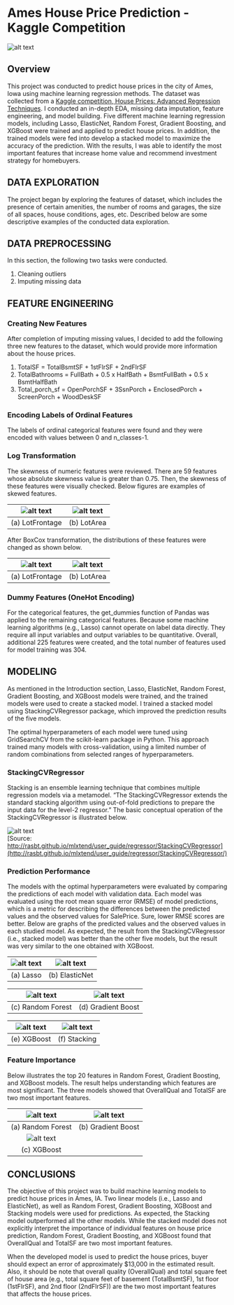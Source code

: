 # Ames House Price Prediction - Kaggle Competition

![alt text](Figures/0_Main_House.jpg)

## Overview
This project was conducted to predict house prices in the city of Ames, Iowa using machine learning regression methods. The dataset was collected from a [Kaggle competition, House Prices: Advanced Regression Techniques](https://www.kaggle.com/c/house-prices-advanced-regression-techniques). I conducted an in-depth EDA, missing data imputation, feature engineering, and model building. Five different machine learning regression models, including Lasso, ElasticNet, Random Forest, Gradient Boosting, and XGBoost were trained and applied to predict house prices. In addition, the trained models were fed into develop a stacked model to maximize the accuracy of the prediction. With the results, I was able to identify the most important features that increase home value and recommend investment strategy for homebuyers.

## DATA EXPLORATION
The project began by exploring the features of dataset, which includes the presence of certain amenities, the number of rooms and garages, the size of all spaces, house conditions, ages, etc. Described below are some descriptive examples of the conducted data exploration. 
                          
## DATA PREPROCESSING
In this section, the following two tasks were conducted.

1.	Cleaning outliers
2.	Imputing missing data 

## FEATURE ENGINEERING

### Creating New Features

After completion of imputing missing values, I decided to add the following three new features  to the dataset, which would provide more information about the house prices. 

1.	TotalSF = TotalBsmtSF + 1stFlrSF + 2ndFlrSF
2.	TotalBathrooms = FullBath + 0.5 x HalfBath + BsmtFullBath + 0.5 x BsmtHalfBath
3.	Total_porch_sf = OpenPorchSF + 3SsnPorch + EnclosedPorch + ScreenPorch + WoodDeskSF 

### Encoding Labels of Ordinal Features

The labels of ordinal categorical features were found and they were encoded with values between 0 and n_classes-1.   

### Log Transformation

The skewness of numeric features were reviewed. There are 59 features whose absolute skewness value is greater than 0.75. Then, the skewness of these features were visually checked. Below figures are examples of skewed features.

![alt text](Figures/10_skew_ori1.png)           |   ![alt text](Figures/9_skew_ori2.png) 
:-----------------------------------------------------------------:|:------------------------------------------------------------------:
(a) LotFrontage                                                    |(b) LotArea

After BoxCox transformation, the distributions of these features were changed as shown below.

![alt text](Figures/11_skew_rev1.png)                              |![alt text](Figures/12_skew_rev2.png) 
:-----------------------------------------------------------------:|:------------------------------------------------------------------:
(a) LotFrontage                                                    |(b) LotArea

### Dummy Features (OneHot Encoding)

For the categorical features, the get_dummies function of Pandas was applied to the remaining categorical features. Because some machine learning algorithms (e.g., Lasso) cannot operate on label data directly. They require all input variables and output variables to be quantitative. Overall, additional 225 features were created, and the total number of features used for model training was 304. 

## MODELING

As mentioned in the Introduction section, Lasso, ElasticNet, Random Forest, Gradient Boosting, and XGBoost models were trained, and the trained models were used to create a stacked model. I trained a stacked model using StackingCVRegressor package, which improved the prediction results of the five models.

The optimal hyperparameters of each model were tuned using GridSearchCV from the scikit-learn package in Python. This approach trained many models with cross-validation, using a limited number of random combinations from selected ranges of hyperparameters. 

### StackingCVRegressor

Stacking is an ensemble learning technique that combines multiple regression models via a metamodel. “The StackingCVRegressor extends the standard stacking algorithm using out-of-fold predictions to prepare the input data for the level-2 regressor.” The basic conceptual operation of the StackingCVRegressor is illustrated below.

![alt text](Figures/13_Stacking_Regressor.jpg)   
[Source: http://rasbt.github.io/mlxtend/user_guide/regressor/StackingCVRegressor](http://rasbt.github.io/mlxtend/user_guide/regressor/StackingCVRegressor/)

### Prediction Performance
The models with the optimal hyperparameters were evaluated by comparing the predictions of each model with validation data. Each model was evaluated using the root mean square error (RMSE) of model predictions, which is a metric for describing the differences between the predicted values and the observed values for SalePrice. Sure, lower RMSE scores are better.
Below are graphs of the predicted values and the observed values in each studied model. As expected, the result from the StackingCVRegressor (i.e., stacked model) was better than the other five models, but the result was very similar to the one obtained with XGBoost.

![alt text](Figures/14_Lasso.jpg)                              |![alt text](Figures/15_ElasticNet.jpg) 
:-------------------------------------------------------------:|:----------------------------------------------------------------------:
(a) Lasso                                                      |(b) ElasticNet

![alt text](Figures/16_RandomForest.jpg)                       |![alt text](Figures/17_GradientBoost.jpg) 
:-------------------------------------------------------------:|:----------------------------------------------------------------------:
(c) Random Forest                                              |(d) Gradient Boost

![alt text](Figures/18_XGBoost.jpg)                            |![alt text](Figures/19_Stacking.jpg)                                     
:-------------------------------------------------------------:|:----------------------------------------------------------------------:
(e) XGBoost                                                    |(f) Stacking

### Feature Importance

Below illustrates the top 20 features in Random Forest, Gradient Boosting, and XGBoost models. The result helps understanding which features are most significant. The three models showed that OverallQual and TotalSF are two most important features.

![alt text](Figures/20_featureImport_RF.png)                       |![alt text](Figures/21_featureImport_gbm.png) 
:-----------------------------------------------------------------:|:------------------------------------------------------------------:
(a) Random Forest                                                  |(b) Gradient Boost
![alt text](Figures/22_featureImport_xgb.png)                      | 
(c) XGBoost                                                        |                                                 


## CONCLUSIONS

The objective of this project was to build machine learning models to predict house prices in Ames, IA. Two linear models (i.e., Lasso and ElasticNet), as well as Random Forest, Gradient Boosting, XGBoost and Stacking models were used for predictions. As expected, the Stacking model outperformed all the other models. While the stacked model does not explicitly interpret the importance of individual features on house price prediction, Random Forest, Gradient Boosting, and XGBoost found that OverallQual and TotalSF are two most important features. 

When the developed model is used to predict the house prices, buyer should expect an error of approximately $13,000 in the estimated result. Also, it should be note that overall quality (OverallQual) and total square feet of house area (e.g., total square feet of basement (TotalBsmtSF), 1st floor (1stFlrSF), and 2nd floor (2ndFlrSF)) are the two most important features that affects the house prices.




